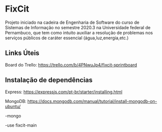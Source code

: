 # FixCit

Projeto iniciado na cadeira de Engenharia de Software do curso de Sistemas de Informação no semestre 2020.3 na Universidade federal de Pernambuco, que tem como intuito auxiliar a resolução de problemas nos serviços públicos de caráter essencial (água,luz,energia,etc.)

## Links Úteis

Board do Trello: https://trello.com/b/4PNwuJp4/fixcit-sprintboard

## Instalação de dependências

Express: https://expressjs.com/pt-br/starter/installing.html

MongoDB: https://docs.mongodb.com/manual/tutorial/install-mongodb-on-ubuntu/

-mongo

-use fixcit-main
